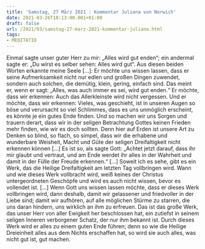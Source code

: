 ```yaml
---
title: 'Samstag, 27 März 2021 : Kommentar Juliana von Norwich'
date: 2021-03-26T18:13:00.001+01:00
draft: false
url: /2021/03/samstag-27-marz-2021-kommentar-juliana.html
tags: 
- MEDITATIO
---
```


Einmal sagte unser guter Herr zu mir: „Alles wird gut enden“; ein andermal sagte er: „Du wirst es selber sehen: Alles wird gut“. Aus diesen beiden Worten erkannte meine Seele \[…\]: Er möchte uns wissen lassen, dass er seine Aufmerksamkeit nicht nur edlen und großen Dingen zuwendet, sondern auch solchen, die demütig, klein, gering, einfach sind. Das meint er, wenn er sagt: „Alles, was auch immer es sei, wird gut enden.“ Er möchte, dass wir erkennen: Auch das Allerkleinste wird nicht vergessen. Und er möchte, dass wir erkennen: Vieles, was geschieht, ist in unseren Augen so böse und verursacht so viel Schlimmes, dass es uns unmöglich erscheint, es könnte je ein gutes Ende finden. Und so machen wir uns Sorgen und trauern derart, dass wir in der seligen Betrachtung Gottes keinen Frieden mehr finden, wie wir es doch sollten. Denn hier auf Erden ist unsere Art zu Denken so blind, so flach, so simpel, dass wir die erhabene und wunderbare Weisheit, Macht und Güte der seligen Dreifaltigkeit nicht erkennen können \[…\] Es ist so, als sagte Gott: „Achtet jetzt darauf, dass ihr mir glaubt und vertraut, und am Ende werdet ihr alles in der Wahrheit und damit in der Fülle der Freude erkennen.“ \[…\] Soweit ich es sehe, gibt es ein Werk, das die Heilige Dreifaltigkeit am letzten Tag vollbringen wird. Wann und wie dieses Werk vollbracht wird, weiß keines der Christus untergeordneten Geschöpfe und wird es auch nicht wissen, bevor es vollendet ist. \[…\] Wenn Gott uns wissen lassen möchte, dass er dieses Werk vollbringen wird, dann deshalb, damit wir gelassener und friedvoller in der Liebe sind; damit wir aufhören, auf alle möglichen Stürme zu starren, die uns daran hindern, uns wirklich an ihm zu erfreuen. Das ist das große Werk, das unser Herr von aller Ewigkeit her beschlossen hat, ein zutiefst in seinem seligen Inneren verborgener Schatz, der nur ihm bekannt ist. Durch dieses Werk wird er alles zu einem guten Ende führen; denn so wie die Heilige Dreieinheit alles aus dem Nichts erschaffen hat, so wird sie auch alles, was nicht gut ist, gut machen.
